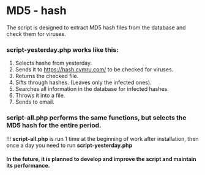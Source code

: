 # MD5 - hash

The script is designed to extract MD5 hash files from the database and check them for viruses.

### script-yesterday.php works like this:

1. Selects hashe from yesterday.
2. Sends it to https://hash.cymru.com/ to be checked for viruses.
3. Returns the checked file.
4. Sifts through hashes. (Leaves only the infected ones).
5. Searches all information in the database for infected hashes.
6. Throws it into a file.
7. Sends to email.

### script-all.php performs the same functions, but selects the MD5 hash for the entire period.

!!! **script-all.php** is run 1 time at the beginning of work after installation, then once a day you need to run **script-yesterday.php**

#### In the future, it is planned to develop and improve the script and maintain its performance.
